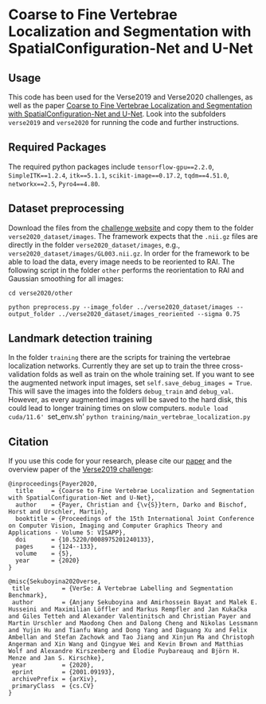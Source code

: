 # Coarse to Fine Vertebrae Localization and Segmentation with SpatialConfiguration-Net and U-Net

## Usage
This code has been used for the Verse2019 and Verse2020 challenges, as well as the paper [Coarse to Fine Vertebrae Localization and Segmentation with SpatialConfiguration-Net and U-Net](https://doi.org/10.5220/0008975201240133). Look into the subfolders `verse2019` and `verse2020` for running the code and further instructions.  

## Required Packages
The required python packages include `tensorflow-gpu==2.2.0`, `SimpleITK==1.2.4`, `itk==5.1.1`, `scikit-image==0.17.2`, `tqdm==4.51.0`, `networkx==2.5`, `Pyro4==4.80`.

## Dataset preprocessing
Download the files from the [challenge website](https://verse2020.grand-challenge.org/) and copy them to the folder `verse2020_dataset/images`. The framework expects that the `.nii.gz` files are directly in the folder `verse2020_dataset/images`, e.g., `verse2020_dataset/images/GL003.nii.gz`. In order for the framework to be able to load the data, every image needs to be reoriented to RAI. The following script in the folder `other` performs the reorientation to RAI and Gaussian smoothing for all images:

`cd verse2020/other`

`python preprocess.py --image_folder ../verse2020_dataset/images --output_folder ../verse2020_dataset/images_reoriented --sigma 0.75`

## Landmark detection training
In the folder `training` there are the scripts for training the vertebrae localization networks. Currently they are set up to train the three cross-validation folds as well as train on the whole training set. If you want to see the augmented network input images, set `self.save_debug_images = True`. This will save the images into the folders `debug_train` and `debug_val`. However, as every augmented images will be saved to the hard disk, this could lead to longer training times on slow computers.
`module load cuda/11.6'
`set_env.sh'
`python training/main_vertebrae_localization.py`

## Citation
If you use this code for your research, please cite our [paper](https://doi.org/10.5220/0008975201240133) and the overview paper of the [Verse2019 challenge](https://arxiv.org/abs/2001.09193):

```
@inproceedings{Payer2020,
  title     = {Coarse to Fine Vertebrae Localization and Segmentation with SpatialConfiguration-Net and U-Net},
  author    = {Payer, Christian and {\v{S}}tern, Darko and Bischof, Horst and Urschler, Martin},
  booktitle = {Proceedings of the 15th International Joint Conference on Computer Vision, Imaging and Computer Graphics Theory and Applications - Volume 5: VISAPP},
  doi       = {10.5220/0008975201240133},
  pages     = {124--133},
  volume    = {5},
  year      = {2020}
}
```

```
@misc{Sekuboyina2020verse,
 title         = {VerSe: A Vertebrae Labelling and Segmentation Benchmark},
 author        = {Anjany Sekuboyina and Amirhossein Bayat and Malek E. Husseini and Maximilian Löffler and Markus Rempfler and Jan Kukačka and Giles Tetteh and Alexander Valentinitsch and Christian Payer and Martin Urschler and Maodong Chen and Dalong Cheng and Nikolas Lessmann and Yujin Hu and Tianfu Wang and Dong Yang and Daguang Xu and Felix Ambellan and Stefan Zachowk and Tao Jiang and Xinjun Ma and Christoph Angerman and Xin Wang and Qingyue Wei and Kevin Brown and Matthias Wolf and Alexandre Kirszenberg and Élodie Puybareauq and Björn H. Menze and Jan S. Kirschke},
 year          = {2020},
 eprint        = {2001.09193},
 archivePrefix = {arXiv},
 primaryClass  = {cs.CV}
}
```
